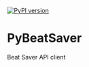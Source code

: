 [![PyPI version](https://badge.fury.io/py/PyBeatSaver.svg)](https://pypi.org/project/PyBeatSaver)
# PyBeatSaver
Beat Saver API client
